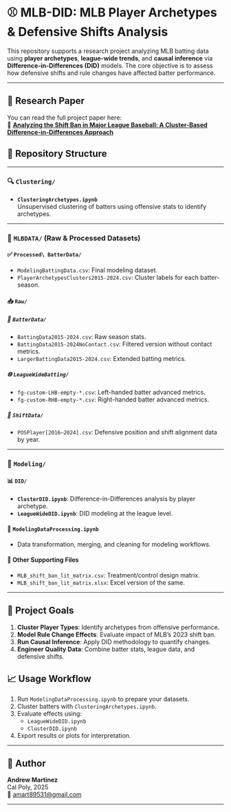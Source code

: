 # ⚾ MLB-DID: MLB Player Archetypes & Defensive Shifts Analysis

This repository supports a research project analyzing MLB batting data using **player archetypes**, **league-wide trends**, and **causal inference** via **Difference-in-Differences (DID)** models. The core objective is to assess how defensive shifts and rule changes have affected batter performance.

---


## 📄 Research Paper

You can read the full project paper here:  
🔗 [**Analyzing the Shift Ban in Major League Baseball: A Cluster-Based Difference-in-Differences Approach**](https://andrewjmart.github.io/ClusterMLBShiftPaper/)


## 📁 Repository Structure

---

### 🔍 `Clustering/`

- **`ClusteringArchetypes.ipynb`**  
  Unsupervised clustering of batters using offensive stats to identify archetypes.

---

### 📂 `MLBDATA/` (Raw & Processed Datasets)

#### ✅ `Processed\ BatterData/`

- `ModelingBattingData.csv`: Final modeling dataset.
- `PlayerArchetypesClusters2015-2024.csv`: Cluster labels for each batter-season.

#### 📥 `Raw/`

##### 🧤 `BatterData/`

- `BattingData2015-2024.csv`: Raw season stats.
- `BattingData2015-2024NoContact.csv`: Filtered version without contact metrics.
- `LargerBattingData2015-2024.csv`: Extended batting metrics.

##### 🌐 `LeagueWideBatting/`

- `fg-custom-LHB-empty-*.csv`: Left-handed batter advanced metrics.
- `fg-custom-RHB-empty-*.csv`: Right-handed batter advanced metrics.

##### 🔄 `ShiftData/`

- `POSPlayer[2016–2024].csv`: Defensive position and shift alignment data by year.

---

### 🧪 `Modeling/`

#### 📊 `DID/`

- **`ClusterDID.ipynb`**: Difference-in-Differences analysis by player archetype.
- **`LeagueWideDID.ipynb`**: DID modeling at the league level.

#### 🧹 `ModelingDataProcessing.ipynb`

- Data transformation, merging, and cleaning for modeling workflows.

#### 📑 Other Supporting Files

- `MLB_shift_ban_lit_matrix.csv`: Treatment/control design matrix.
- `MLB_shift_ban_lit_matrix.xlsx`: Excel version of the same.

---

## 📌 Project Goals

1. **Cluster Player Types**: Identify archetypes from offensive performance.
2. **Model Rule Change Effects**: Evaluate impact of MLB’s 2023 shift ban.
3. **Run Causal Inference**: Apply DID methodology to quantify changes.
4. **Engineer Quality Data**: Combine batter stats, league data, and defensive shifts.

## 📈 Usage Workflow

1. Run `ModelingDataProcessing.ipynb` to prepare your datasets.
2. Cluster batters with `ClusteringArchetypes.ipynb`.
3. Evaluate effects using:
   - `LeagueWideDID.ipynb`
   - `ClusterDID.ipynb`
4. Export results or plots for interpretation.

---

## 👤 Author

**Andrew Martinez**  
Cal Poly, 2025  
📧 [amart89531@gmail.com](mailto:amart89531@gmail.com)

---
